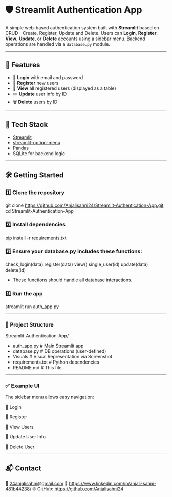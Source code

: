 # 🛡️ Streamlit Authentication App

A simple web-based authentication system built with **Streamlit** based on CRUD - Create, Register, Update and Delete. Users can **Login**, **Register**, **View**, **Update**, or **Delete** accounts using a sidebar menu. Backend operations are handled via a `database.py` module.

---

## 📸 Features

- 🔐 **Login** with email and password
- 📝 **Register** new users
- 📄 **View** all registered users (displayed as a table)
- ✏️ **Update** user info by ID
- 🗑️ **Delete** users by ID

---

## 🧠 Tech Stack

- [Streamlit](https://streamlit.io/)
- [streamlit-option-menu](https://github.com/victoryhb/streamlit-option-menu)
- [Pandas](https://pandas.pydata.org/)
- SQLite for backend logic

---

## 🛠️ Getting Started

### 1️⃣ Clone the repository

git clone https://github.com/Anjalisahni24/Streamlit-Authentication-App.git
cd Streamlit-Authentication-App

### 2️⃣ Install dependencies

pip install -r requirements.txt

### 3️⃣ Ensure your database.py includes these functions:
check_login(data)
register(data)
view()
single_user(id)
update(data)
delete(id)
 - These functions should handle all database interactions.

### 4️⃣ Run the app
streamlit run auth_app.py

---

### 📂 Project Structure
Streamlit-Authentication-App/

- auth_app.py          # Main Streamlit app
- database.py          # DB operations (user-defined)
- Visuals              # Visual Representation via Screenshot
- requirements.txt     # Python dependencies
- README.md            # This file

---

### ✅ Example UI
The sidebar menu allows easy navigation:

🔹 Login

🔹 Register

🔹 View Users

🔹 Update User Info

🔹 Delete User

---

## 📬 Contact
📧 24anjalisahni@gmail.com
🔗 https://www.linkedin.com/in/anjali-sahni-481b44238/
🌐 GitHub: https://github.com/Anjalisahni24

